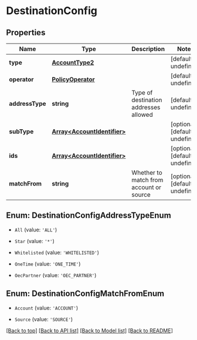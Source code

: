 # DestinationConfig

## Properties

|Name | Type | Description | Notes|
|------------ | ------------- | ------------- | -------------|
|**type** | [**AccountType2**](AccountType2.md) |  | [default to undefined]|
|**operator** | [**PolicyOperator**](PolicyOperator.md) |  | [default to undefined]|
|**addressType** | **string** | Type of destination addresses allowed | [default to undefined]|
|**subType** | [**Array&lt;AccountIdentifier&gt;**](AccountIdentifier.md) |  | [optional] [default to undefined]|
|**ids** | [**Array&lt;AccountIdentifier&gt;**](AccountIdentifier.md) |  | [optional] [default to undefined]|
|**matchFrom** | **string** | Whether to match from account or source | [optional] [default to undefined]|


## Enum: DestinationConfigAddressTypeEnum


* `All` (value: `'ALL'`)

* `Star` (value: `'*'`)

* `Whitelisted` (value: `'WHITELISTED'`)

* `OneTime` (value: `'ONE_TIME'`)

* `OecPartner` (value: `'OEC_PARTNER'`)



## Enum: DestinationConfigMatchFromEnum


* `Account` (value: `'ACCOUNT'`)

* `Source` (value: `'SOURCE'`)





[[Back to top]](#) [[Back to API list]](../../README.md#documentation-for-api-endpoints) [[Back to Model list]](../../README.md#documentation-for-models) [[Back to README]](../../README.md)
